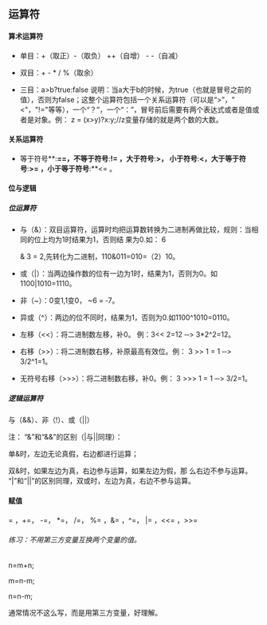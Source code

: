 ## 运算符

#### 算术运算符

* 单目：+（取正）-（取负） ++（自增） - -（自减）

* 双目：+ - \* / %（取余）

* 三目：a&gt;b?true:false 说明：当a大于b的时候，为true（也就是冒号之前的值），否则为false；这整个运算符包括一个关系运算符（可以是“&gt;”，"&lt;"，"!="等等），一个“？”，一个“：”，冒号前后需要有两个表达式或者是值或者是对象。例： z = \(x&gt;y\)?x:y;//z变量存储的就是两个数的大数。

#### 关系运算符

* 等于符号**:**==，不等于符号**:**!= ，大于符号**:**&gt;， 小于符号**:**&lt;，大于等于符号**:**&gt;= ，小于等于符号**:**&lt;= 。

#### 位与逻辑

##### 位运算符

* 与（&）：双目运算符，运算时均把运算数转换为二进制再做比较，规则：当相同的位上均为1时结果为1，否则结 果为0.如： 6

  & 3 = 2,先转化为二进制，110&011=010=（2）10。

* 或（\|）：当两边操作数的位有一边为1时，结果为1，否则为0。如1100\|1010=1110。

* 非（~）：0变1,1变0， ~6 = ‐7。

* 异或（^）：两边的位不同时，结果为1，否则为0.如1100^1010=0110。

* 左移（&lt;&lt;）：将二进制数左移，补0。 例：3&lt;&lt; 2=12 ‐‐&gt; 3\*2^2=12。

* 右移（&gt;&gt;）：将二进制数右移，补原最高有效位。例： 3 &gt;&gt; 1 = 1  ‐‐&gt; 3/2^1=1。

* 无符号右移（&gt;&gt;&gt;）：将二进制数右移，补0。例： 3 &gt;&gt;&gt; 1 = 1 ‐‐&gt; 3/2=1。

##### 逻辑运算符

与（&&）、非（!）、或（\|\|）

注： “&”和“&&”的区别（\|与\|\|同理）：

单&时，左边无论真假，右边都进行运算；

双&时，如果左边为真，右边参与运算，如果左边为假，那 么右边不参与运算。 “\|”和“\|\|”的区别同理，双或时，左边为真，右边不参与运算。

#### 赋值

= ，+=， -=， \*=， /=， %= ，&= ，^=， \|= ，&lt;&lt;= ，&gt;&gt;=

###### 练习：不用第三方变量互换两个变量的值。

n=m+n;

m=n-m;

n=n-m;

通常情况不这么写，而是用第三方变量，好理解。

